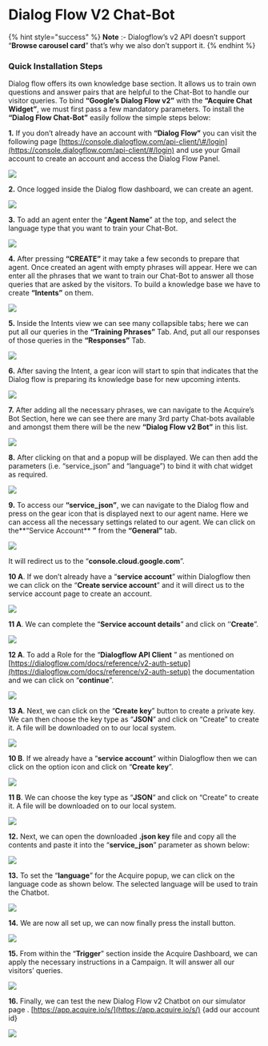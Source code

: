 # Dialog Flow V2 Chat-Bot

{% hint style="success" %}
**Note** :- Dialogflow’s v2 API doesn’t support “**Browse carousel card**” that’s why we also don’t support it.
{% endhint %}

### **Quick Installation Steps**

 Dialog flow offers its own knowledge base section. It allows us to train own questions and answer pairs that are helpful to the Chat-Bot to handle our visitor queries. To bind **“Google’s Dialog Flow v2”** with the **“Acquire Chat Widget”**, we must first pass a few mandatory parameters. To install the **“Dialog Flow Chat-Bot”** easily follow the simple steps below:

 **1.** If you don’t already have an account with **“Dialog Flow”** you can visit the following page [https://console.dialogflow.com/api-client/\#/login](https://console.dialogflow.com/api-client/#/login) and use your Gmail account to create an account and access the Dialog Flow Panel.

![](https://lh5.googleusercontent.com/Aj3BAJ4rJiu4UXH0oiUSnuak-k1OvTqccshEJCMJK1lQZQmjQ_bTq6fUruGTe_O3HJOb6ufgpS9cKgW5OERFJ1hyuS-mxUjjOMPBm7ptW78A48qGLQXbBgC__raOvvQtRbpL-wdy)

 **2.** Once logged inside the Dialog flow dashboard, we can create an agent.

![](https://lh3.googleusercontent.com/RvFf0n3DTWzluSdrJBtkqWctndvyZexFoTkaANXeTjstTV7CfIr3cXKqJwFkRVrknneWmgnkEPmHOao139zbWMKq9Mfn-dHiWKDBAKkvevft8wLsbD_E4tW-m-MFYyyMOpupruG1)

 **3.** To add an agent enter the “**Agent Name**” at the top, and select the language type that you want to train your Chat-Bot.

![](https://lh5.googleusercontent.com/my2kgfmPiAhJkw0ntaB0pSlUkTbe7Situ-E1KvOF-hqOYateOvpmZ_U_xCJWCJGY7NzyFRudtI7owET7_KH5b2hX9jLgIsnKEGSWLfltb40d4IvvfaGfLHUdN5hwtAlsVgV51_CL)

 **4.** After pressing **“CREATE”** it may take a few seconds to prepare that agent. Once created an agent with empty phrases will appear. Here we can enter all the phrases that we want to train our Chat-Bot to answer all those queries that are asked by the visitors. To build a knowledge base we have to create **“Intents”** on them.

![](https://lh6.googleusercontent.com/eSjGbCIEPCEerShA_u2PYw5u7poOO8GsS30mhkEX6gzz0cx627Xa903qc9PPzkuhhyyCxmcnIN1slPPbZW8xchURGz5EPw7RLCHBFw4wcovsMVQWTNOC3rsIsaVNvRFSrElKyPaX)

 **5.** Inside the Intents view we can see many collapsible tabs; here we can put all our queries in the **“Training Phrases”** Tab. And, put all our responses of those queries in the **“Responses”** Tab.

![](https://lh6.googleusercontent.com/N0MNGtdlgfxOwMYCvPYO5f5NmGYrt4gNxqmok_K1q1YC6GwFpeiN88JuHjhnV6RSpet4nB-QOrIG1g176MTRQ-8sqIIQoKxTFUokb1Z4ylmIocGilrGwTVVzLKmaL28fyX1WRHq-)

 **6.** After saving the Intent, a gear icon will start to spin that indicates that the Dialog flow is preparing its knowledge base for new upcoming intents.

![](https://lh4.googleusercontent.com/jVm-Uq2NI-4jZGRSiCURm3T9CKkhpw0jttbv_ZlM6h_sM575APmIWhGeIHzYhuQiVeK5CVj4M-wDq--RqPxRK7iJpJh1wo2YJcGFalsqMC2CfP2IRB2h2HgTZ0HdTEP5gl2CTYCg)

 **7.** After adding all the necessary phrases, we can navigate to the Acquire’s Bot Section, here we can see there are many 3rd party Chat-bots available and amongst them there will be the new **“Dialog Flow v2 Bot”** in this list.

![](https://lh6.googleusercontent.com/oH7XkT7EI2_LnJ3LBxlTbiqCZlFijx7V-8PjgmQ635L72Xq73JhhGCBWMYTaMdiYZChU_Fa830og9LqL7wTOmla2eXu6ACYleI82-sSE83-obx0dBethQc_9GQ8oqSBIg2IbQE6n)

 **8.** After clicking on that and a popup will be displayed. We can then add the parameters \(i.e. “service\_json” and “language”\) to bind it with chat widget as required.

![](https://lh6.googleusercontent.com/qrjQY4IjHnVwXb-i2k2XBq74x2mkEWrbzuMj2o9xfxb6TUkQlTWu6LaUvhFV8W76iXuxsPRmZYWNZ3-UXzxBiDz0IFxe_InSoJCt7IbsW8HCFYmo2iefwkOTg-XW6X49WREkDUWp)

 **9.** To access our **“service\_json”**, we can navigate to the Dialog flow and press on the gear icon that is displayed next to our agent name. Here we can access all the necessary settings related to our agent. We can click on the**“Service Account** **”** from the **“General”** tab.

![](https://lh5.googleusercontent.com/UsR8kMYttSPCj7rjTkvNdZyb-BAhC4MppED5uZKiOpAyh7YJgoFI6RwRY8VmmzUptDUmmgch-tI0o7QOWAxY9N_-AQ49Zjj_Ixd5fxrvRf89eqPRQIlHqHF0MKDwk6wM570My868)

It will redirect us to the “**console.cloud.google.com**”.

**10 A**. If we don’t already have a “**service account**” within Dialogflow then we can click on the “**Create service account**” and it will direct us to the service account page to create an account.

![](https://lh4.googleusercontent.com/ec0bYO_g3xMlYseAccXgVULp5-nFHLTpBBgZt01ewIkn3-JIGdCJ-MDg6glhl0fiK2C_WFZPSPREz7rxbVkNuBD7PVZjn8mS1PHnvYPhGkkxLNK8nzstOQJEhoTlPSfrSm6VSCen)

**11 A**. We can complete the “**Service account details**” and click on ‘’**Create**”.

![](https://lh4.googleusercontent.com/DMzHXpy9iRURvnHTkctlkGSLUwE9JbnoXU5GluQGFJ7g3rBNOwIrvPn1H_0g3dLeaNvTRj5YrE_Sl4BTZnsvo_yuonau7qvzzFV-6P719FpFYrL9ZV59Q8L4bu-GHdjZGooqDrgs)

**12 A**. To add a Role for the “**Dialogflow API Client** ” as mentioned on [https://dialogflow.com/docs/reference/v2-auth-setup](https://dialogflow.com/docs/reference/v2-auth-setup) the documentation and we can click on “**continue**”.

![](https://lh3.googleusercontent.com/1zuu0ya9I-FKoihi8S3W07Lo2SFFCdZ_8RCF0iplfQLc6PZX6p1DYQllHrNtoH_KFQ10rHjDGyt2SO4nL6wHSeQi9USQBxPpdIE1oPr0aXaSCRbQtYLJqqBVY_OBFq-foYogKnDw)

**13 A**. Next, we can click on the “**Create key**” button to create a private key. We can then choose the key type as “**JSON**” and click on “Create” to create it. A file will be downloaded on to our local system.

![](https://lh5.googleusercontent.com/Hy9Dia0_3dqk6ojUMRggS8SUyQPuUmXVwFTAppuNkMekrlEsFNJYYX0zYiC9FnT3KkjwZTJyrcPwXORy-UaQ0toOPt85f-ZWW3VKs2XDE9UaO0ufQfKwpwfPv9Eo4nn5Qoai0oPE)

**10 B**. If we already have a “**service account**” within Dialogflow then we can click on the option icon and click on “**Create key**”.

![](https://lh6.googleusercontent.com/ZP3yXaP0s7hQz3QnW4L-q7UJmqaVP8LVvu4YcnlumrfGqAqA2HCqbIqHwrL2OPkJtL7ymSMt6x8qps_ANkcMM66pP3sWP-QUMGwY7xCDvVZpSIjVllLQ4YRSW-GxXYDTUAFl_Gvf)

**11 B**. We can choose the key type as “**JSON**” and click on “Create” to create it. A file will be downloaded on to our local system.

![](https://lh6.googleusercontent.com/kfcN3gNCE6K6YTO5spff46ecaD8Qye7d80VPjsn4FXfimr7FWr0KQGOiV1eC3hRGDnN_S13dbnEiuJ0zs4tvOXqGW7eHbg4WA_OlfGgcmvakC_jaiFcoTme02UQ40wDlHQ9AHpql)

**12.** Next, we can open the downloaded **.json key** file and copy all the contents and paste it into the “**service\_json**” parameter as shown below:

![](https://lh6.googleusercontent.com/Wz7KK6PNaVex-B5UW1MfzTm9Zkn6XU7Oq_a4WXQ2i-LRtlErXylJa2Z131PJeaFoRr2sL0nL7VaC0_CF1tKQc_D7Zul9O2hF5BfPC623FKQd0sWlCFSaLr96_NlFW-6HTjCEp8JV)

**13.** To set the “**language**” for the Acquire popup, we can click on the language code as shown below. The selected language will be used to train the Chatbot.

![](https://lh4.googleusercontent.com/ElfZmBi1wvx7L8Qm_uRHsW41nQJIbnnSONIkV1yRrQkNmEiHkEB2rVrpzbPaTvYHM8Hl6K7UVO9Vu3lcRAnJauzjeTRegmgp4rDAQ5LOQIQZ1BCEdpYmAkhu5vhIX4oKrk0nsyJt)

**14.** We are now all set up, we can now finally press the install button.

![](https://lh3.googleusercontent.com/Xqr7ZqwGsFLH2EDzq0ego67SKfbLzcIcDJj4RycL4-zphJXdV4mzJYZ2TVTcz9XaQIwHWFPml0p91ci0FAxHovM2Iu5YAYAGMGJjSmSjqiQbEz90tqaOaeLCg7De4WGJHZMV2oM3)

 **15.** From within the “**Trigger**” section inside the Acquire Dashboard, we can apply the necessary instructions in a Campaign. It will answer all our visitors’ queries.

![](https://lh5.googleusercontent.com/jYq7Q7GNiKM32O7dxrfDoriWbfwvL64od4YhdFBniVz7ZVDaFl2fxFaEwqcypCsrOSJOe-t7U_Z1kjbcY9ZHKLqZ_F57dgsHebRGBIVWqDDGKeQXO4B-4BPmb2tmcaLZo96dJDVS)

 **16.** Finally, we can test the new Dialog Flow v2 Chatbot on our simulator page . [https://app.acquire.io/s/](https://app.acquire.io/s/) {add our account id}

![](https://lh5.googleusercontent.com/T6dcLrmMtnBE8lLPWkCBBIfjp96oN2W92w_eoaNBzZOivlpXEX4WaRzDhKl8iaLzT5uVn8zzDezlB6oCoEN8ykG8gTDKtr-clWln5N-Jk-yan5k8E7XQERd3NGamDe3_UHQYKMvN)

